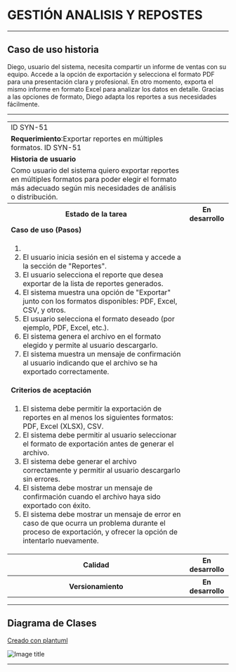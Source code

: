 # GESTIÓN ANALISIS Y REPOSTES 

------

## Caso de uso historia 
Diego, usuario del sistema, necesita compartir un informe de ventas con su equipo. Accede a la opción de exportación y selecciona el formato PDF para una presentación clara y profesional. En otro momento, exporta el mismo informe en formato Excel para analizar los datos en detalle. Gracias a las opciones de formato, Diego adapta los reportes a sus necesidades fácilmente.

---

<table id="customers">
  <tr class="idtext principal">
    <td>ID SYN-51</td>
  </tr>
  <tr class="single text">
    <td><strong>Requerimiento</strong>:Exportar reportes en múltiples formatos. ID SYN-51</td>
  </tr>
  <tr class="single gray">
    <td><strong>Historia de usuario</strong></td>
  </tr>
  <tr class="single text">
    <td>Como usuario del sistema quiero exportar reportes en múltiples formatos para poder elegir el formato más adecuado según mis necesidades de análisis o distribución.
</td>
  </tr>
  <tr class="duo">
    <th class="gray"><strong>Estado de la tarea</strong></th>
    <th>En desarrollo</th>
  </tr>
  <tr class="single gray">
    <td><strong>Caso de uso (Pasos)</strong></td>
  </tr>
  <tr class="single text">
    <td>
        <ol>
            <li>
             <li>El usuario inicia sesión en el sistema y accede a la sección de "Reportes".</li>
            <li>El usuario selecciona el reporte que desea exportar de la lista de reportes generados.</li>
            <li>El sistema muestra una opción de "Exportar" junto con los formatos disponibles: PDF, Excel, CSV, y otros.</li>
            <li>El usuario selecciona el formato deseado (por ejemplo, PDF, Excel, etc.).</li>
            <li>El sistema genera el archivo en el formato elegido y permite al usuario descargarlo.</li>
            <li>El sistema muestra un mensaje de confirmación al usuario indicando que el archivo se ha exportado correctamente.</li>
          </ol>
   </td>
  </tr>
  <tr class="single gray">
    <td><strong>Criterios de aceptación</strong></td>
  </tr>
  <tr class="single text">
    <td>
        <ol>
              <li>El sistema debe permitir la exportación de reportes en al menos los siguientes formatos: PDF, Excel (XLSX), CSV.</li>
              <li>El sistema debe permitir al usuario seleccionar el formato de exportación antes de generar el archivo.</li>
              <li>El sistema debe generar el archivo correctamente y permitir al usuario descargarlo sin errores.</li>
              <li>El sistema debe mostrar un mensaje de confirmación cuando el archivo haya sido exportado con éxito.</li>
              <li>El sistema debe mostrar un mensaje de error en caso de que ocurra un problema durante el proceso de exportación, y ofrecer la opción de intentarlo nuevamente.</li>
 <tr class="duo">
    <th class="gray"><strong>Calidad</strong></th>
    <th>En desarrollo</th>
  </tr>
  <tr class="duo">
    <th class="gray"><strong>Versionamiento</strong></th>
    <th>En desarrollo</th>
  </tr>
</table>


---
## Diagrama de Clases
[Creado con plantuml](https://plantuml.com/es/)

![Image title](./assets/images/53)

---
 